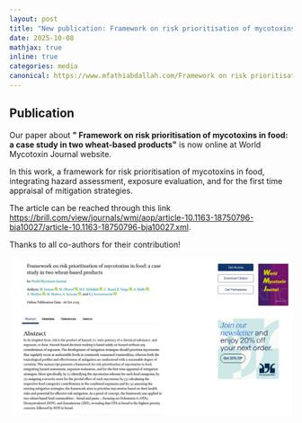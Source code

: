 ```yaml
---
layout: post
title: "New publication: Framework on risk prioritisation of mycotoxins in food: a case study in two wheat-based products is now online at World Mycotoxin Journal"
date: 2025-10-08
mathjax: true
inline: true
categories: media
canonical: https://www.mfathiabdallah.com/Framework on risk prioritisationof mycotoxins in food/
---
```


<!-- Add canonical tag -->
<link rel="canonical" href="https://www.mfathiabdallah.com/Framework on risk prioritisationof mycotoxins in food">

<!-- Metadata -->
<meta name="Publication" content="New publication: Framework on risk prioritisationof mycotoxins in food">

<!-- Structured Data -->
<script type="application/ld+json">
{
  "@context": "http://schema.org",
  "@type": "Article",
  "headline": "New publication: Framework on risk prioritisation of mycotoxins in food: a case study in two wheat-based products is now online at World Mycotoxin Journal",
  "datePublished": "2025-10-08",
  "Publication": "New publication: Framework on risk prioritisation of mycotoxins in food: a case study in two wheat-based products",
  "mainEntityOfPage": {
    "@type": "WebPage",
    "@id": "https://www.mfathiabdallah.com/Framework on risk prioritisationof mycotoxins in food/"
  }
}
</script>

<!-- Page Content -->
## Publication

<!-- Your content goes here -->
Our paper about **" Framework on risk prioritisation of mycotoxins in food: a case study in two wheat-based products"** is now online at World Mycotoxin Journal website.
 
In this work, a framework for risk prioritisation of mycotoxins in food, integrating hazard assessment, exposure evaluation, and for the first time appraisal of mitigation strategies.

The article can be reached through this link <a href="https://brill.com/view/journals/wmj/aop/article-10.1163-18750796-bja10027/article-10.1163-18750796-bja10027.xml" target="_blank" rel="noopener">https://brill.com/view/journals/wmj/aop/article-10.1163-18750796-bja10027/article-10.1163-18750796-bja10027.xml</a>.

 Thanks to all co-authors for their contribution!

<!-- Add modal functionality to the image -->
<div id="myModal" class="modal">
  <span class="close" onclick="closeModal()">&times;</span>
  <img class="modal-content" id="img01">
</div>

<div class="image-container">
  <img class="Publication" src="/images/2025_10_paper_worldmycotoxinj.png" alt="Publication" onclick="openModal(this.src)">
</div>

<!-- JavaScript for modal functionality -->
<script>
// Open the modal
function openModal(imgSrc) {
  var modal = document.getElementById("myModal");
  var modalImg = document.getElementById("img01");
  modal.style.display = "block";
  modalImg.src = imgSrc;
}

// Close the modal
function closeModal() {
  var modal = document.getElementById("myModal");
  modal.style.display = "none";
}
</script>

<style>
/* Style the modal */
.modal {
  display: none; /* Hidden by default */
  position: fixed; /* Stay in place */
  z-index: 1; /* Sit on top */
  padding-top: 50px; /* Location of the box */
  left: 0;
  top: 0;
  width: 100%; /* Full width */
  height: 100%; /* Full height */
  overflow: auto; /* Enable scroll if needed */
  background-color: rgba(0,0,0,0.9); /* Black w/ opacity */
}

/* Modal Content (image) */
.modal-content {
  margin: auto;
  display: block;
  width: 80%;
  max-width: 700px;
}

/* Close Button */
.close {
  position: absolute;
  top: 15px;
  right: 35px;
  color: #fff;
  font-size: 40px;
  font-weight: bold;
  transition: 0.3s;
  cursor: pointer;
}

.close:hover,
.close:focus {
  color: #bbb;
  text-decoration: none;
}
</style>

